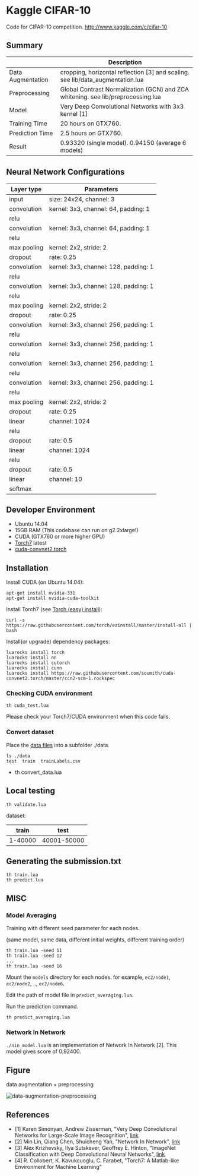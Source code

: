 # Kaggle CIFAR-10

Code for CIFAR-10 competition. http://www.kaggle.com/c/cifar-10

## Summary
|                   | Description                                                                            |
|-------------------|----------------------------------------------------------------------------------------|
| Data Augmentation | cropping, horizontal reflection [3] and scaling. see lib/data_augmentation.lua             |
| Preprocessing     | Global Contrast Normalization (GCN) and ZCA whitening. see lib/preprocessing.lua       |
| Model             | Very Deep Convolutional Networks with 3x3 kernel [1] |
| Training Time     | 20 hours on GTX760. |
| Prediction Time   | 2.5 hours on GTX760. |
| Result            | 0.93320 (single model). 0.94150 (average 6 models)|


## Neural Network Conﬁgurations

| Layer type       | Parameters                                |
|------------------|-------------------------------------------|
| input            | size: 24x24, channel: 3                   |
| convolution      | kernel: 3x3, channel: 64, padding: 1      |
| relu             |                                           |
| convolution      | kernel: 3x3, channel: 64, padding: 1      |
| relu             |                                           |
| max pooling      | kernel: 2x2, stride: 2                    |
| dropout          | rate: 0.25                                |
| convolution      | kernel: 3x3, channel: 128, padding: 1     |
| relu             |                                           |
| convolution      | kernel: 3x3, channel: 128, padding: 1     |
| relu             |                                           |
| max pooling      | kernel: 2x2, stride: 2                    |
| dropout          | rate: 0.25                                |
| convolution      | kernel: 3x3, channel: 256, padding: 1     |
| relu             |                                           |
| convolution      | kernel: 3x3, channel: 256, padding: 1     |
| relu             |                                           |
| convolution      | kernel: 3x3, channel: 256, padding: 1     |
| relu             |                                           |
| convolution      | kernel: 3x3, channel: 256, padding: 1     |
| relu             |                                           |
| max pooling      | kernel: 2x2, stride: 2                    |
| dropout          | rate: 0.25                                |
| linear           | channel: 1024                             |
| relu             |                                           |
| dropout          | rate: 0.5                                 |
| linear           | channel: 1024                             |
| relu             |                                           |
| dropout          | rate: 0.5                                 |
| linear           | channel: 10                               |
| softmax          |                                           |

## Developer Environment

- Ubuntu 14.04
- 15GB RAM (This codebase can run on g2.2xlarge!)
- CUDA (GTX760 or more higher GPU)
- [Torch7](http://torch.ch/) latest
- [cuda-convnet2.torch](https://github.com/soumith/cuda-convnet2.torch)

## Installation

Install CUDA (on Ubuntu 14.04):

    apt-get install nvidia-331
    apt-get install nvidia-cuda-toolkit

Install Torch7 (see [Torch (easy) install](https://github.com/torch/ezinstall)):

    curl -s https://raw.githubusercontent.com/torch/ezinstall/master/install-all | bash

Install(or upgrade) dependency packages:

    luarocks install torch
    luarocks install nn
    luarocks install cutorch
    luarocks install cunn
    luarocks install https://raw.githubusercontent.com/soumith/cuda-convnet2.torch/master/ccn2-scm-1.rockspec

### Checking CUDA environment

    th cuda_test.lua

Please check your Torch7/CUDA environment when this code fails.

### Convert dataset

Place the [data files](http://www.kaggle.com/c/cifar-10/data) into a subfolder ./data.

    ls ./data
    test  train  trainLabels.csv
-
    th convert_data.lua

## Local testing

    th validate.lua

dataset:

| train   | test        |
| ------- | ----------- |
| 1-40000 | 40001-50000 |

## Generating the submission.txt

    th train.lua
    th predict.lua

## MISC

### Model Averaging

Training with different seed parameter for each nodes.

(same model, same data, different initial weights, different training order)

    th train.lua -seed 11
    th train.lua -seed 12
    ...
    th train.lua -seed 16

Mount the `models` directory for each nodes. for example, `ec2/node1`, `ec2/node2`, .., `ec2/node6`.

Edit the path of model file in `predict_averaging.lua`.

Run the prediction command.

    th predict_averaging.lua

### Network In Network

`./nin_model.lua` is an implementation of Network In Network [2].
This model gives score of 0.92400.

## Figure

data augmentation + preprocessing

![data-augmentation-preprocessing](https://raw.githubusercontent.com/nagadomi/kaggle-cifar10-torch7/master/figure/zca.png)

## References
- [1] Karen Simonyan, Andrew Zisserman, "Very Deep Convolutional Networks for Large-Scale Image Recognition", [link](http://arxiv.org/abs/1409.1556)
- [2] Min Lin, Qiang Chen, Shuicheng Yan, "Network In Network", [link](http://arxiv.org/abs/1312.4400)
- [3] Alex Krizhevsky, Ilya Sutskever, Geoffrey E. Hinton, "ImageNet Classification with Deep Convolutional Neural Networks", [link](http://papers.nips.cc/paper/4824-imagenet-classification-with-deep-convolutional-neural-networks)
- [4] R. Collobert, K. Kavukcuoglu, C. Farabet, "Torch7: A Matlab-like Environment for Machine Learning"
